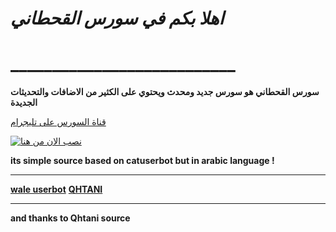 # *اهلا بكم في سورس  القحطاني*
# ___________________________

**سورس  القحطاني هو سورس جديد ومحدث ويحتوي على الكثير من الاضافات والتحديثات الجديدة**

[قناة السورس على تليجرام](https://t.me/ghtanisaeed)



[![نصب الان من هنا](https://www.herokucdn.com/deploy/button.svg)](https://heroku.com/deploy?template=https://github.com/SAEED5OBR/hemaia)


**its simple source based on catuserbot but in arabic language !**
__________________________
**[wale userbot](https://t.me/ghtanisaeed)**
**[QHTANI](https://t.me/alsonnah_alnbwiah)**
__________________________
**and thanks to Qhtani source**
